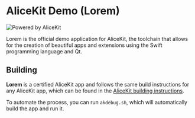 # AliceKit Demo (Lorem)
![Powered by AliceKit](http://artemis-project.github.io/assets/images/alicekit-poweredby.png)

Lorem is the official demo application for AliceKit, the toolchain that allows for the creation of beautiful apps and extensions using the Swift programming language and Qt.

## Building
**Lorem** is a certified AliceKit app and follows the same build instructions for any AliceKit app, which can be found in the [AliceKit building instructions](BUILDAK.md).

To automate the process, you can run ```akdebug.sh```, which will automatically build the app and run it.
